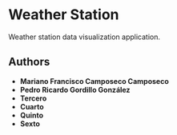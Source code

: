 # **Weather Station**
Weather station data visualization application.

## **Authors**
* **Mariano Francisco Camposeco Camposeco**
* **Pedro Ricardo Gordillo González**
* **Tercero**
* **Cuarto**
* **Quinto**
* **Sexto**
